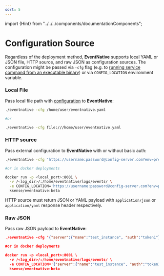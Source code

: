 ```yaml
---
sort: 5
---
```


import {Hint} from "../../../components/documentationComponents";

# Configuration Source


Regardless of the deployment method, **EventNative** supports local YAML or JSON file, HTTP source, and raw JSON as configuration sources. The configuration might be passed via `-cfg` flag (e.g. to [running service command from an executable binary](/docs/deployment/build-from-sources#run-eventnative)) or via `CONFIG_LOCATION` environment variable.

### Local File

Pass local file path with [configuration](/docs/configuration) to **EventNative**:

```bash
./eventnative -cfg /home/user/eventnative.yaml

#or

./eventnative -cfg file:///home/user/eventnative.yaml
```

### HTTP source

Pass external configuration to **EventNative** with or without basic auth:

```bash
./eventnative -cfg 'https://username:password@config-server.com?env=prod'

#or in docker deployments

docker run -p <local_port>:8001 \
  -v /<log_dir>/:/home/eventnative/logs/events/ \
  -e CONFIG_LOCATION='https://username:password@config-server.com?env=prod' \
  ksense/eventnative:beta
```

<Hint>
    HTTP source must return JSON or YAML payload with <code inline="true">application/json</code> or <code inline="true">application/yaml</code> response header respectively.
</Hint>

### Raw JSON

Pass raw JSON payload to **EventNative**:

```json
./eventnative -cfg '{"server":{"name":"test_instance", "auth":"token1"}}'

#or in docker deployments

docker run -p <local_port>:8001 \
  -v /<log_dir>/:/home/eventnative/logs/events/ \
  -e CONFIG_LOCATION='{"server":{"name":"test_instance", "auth":"token1"}}' \
  ksense/eventnative:beta
```

